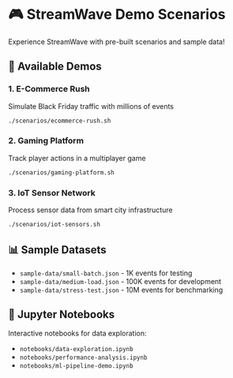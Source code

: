 # 🎮 StreamWave Demo Scenarios

Experience StreamWave with pre-built scenarios and sample data!

## 🎯 Available Demos

### 1. E-Commerce Rush
Simulate Black Friday traffic with millions of events
```bash
./scenarios/ecommerce-rush.sh
```

### 2. Gaming Platform
Track player actions in a multiplayer game
```bash
./scenarios/gaming-platform.sh
```

### 3. IoT Sensor Network
Process sensor data from smart city infrastructure
```bash
./scenarios/iot-sensors.sh
```

## 📊 Sample Datasets

- `sample-data/small-batch.json` - 1K events for testing
- `sample-data/medium-load.json` - 100K events for development  
- `sample-data/stress-test.json` - 10M events for benchmarking

## 📓 Jupyter Notebooks

Interactive notebooks for data exploration:
- `notebooks/data-exploration.ipynb`
- `notebooks/performance-analysis.ipynb`
- `notebooks/ml-pipeline-demo.ipynb`
